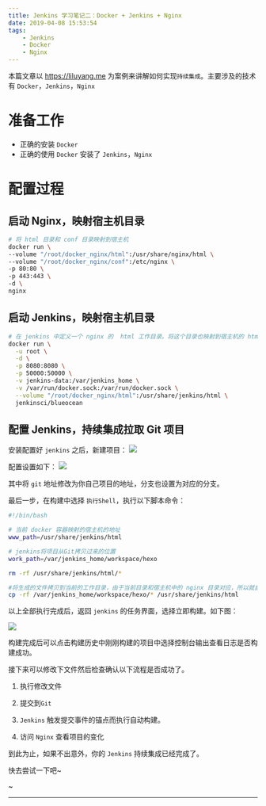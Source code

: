 ```yaml
---
title: Jenkins 学习笔记二：Docker + Jenkins + Nginx
date: 2019-04-08 15:53:54
tags:
    - Jenkins 
    - Docker
    - Nginx
---
```


本篇文章以 https://liluyang.me 为案例来讲解如何实现`持续集成`。主要涉及的技术有 `Docker`，`Jenkins`，`Nginx`

# 准备工作

- 正确的安装 `Docker`
- 正确的使用 `Docker` 安装了 `Jenkins`，`Nginx`

# 配置过程

## 启动 Nginx，映射宿主机目录

```sh
# 将 html 目录和 conf 目录映射到宿主机
docker run \
--volume "/root/docker_nginx/html":/usr/share/nginx/html \
--volume "/root/docker_nginx/conf":/etc/nginx \
-p 80:80 \
-p 443:443 \
-d \
nginx
```

## 启动 Jenkins，映射宿主机目录

```sh
# 在 jenkins 中定义一个 nginx 的  html 工作目录。将这个目录也映射到宿主机的 html 目录中，这样 jenkins 将 git 中的项目文件拉取到jenkins 的工作目录。然后再拷贝到 nginx 的工作目录就完成了持续集成的过程
docker run \
  -u root \
  -d \
  -p 8080:8080 \
  -p 50000:50000 \
  -v jenkins-data:/var/jenkins_home \
  -v /var/run/docker.sock:/var/run/docker.sock \
  --volume "/root/docker_nginx/html":/usr/share/jenkins/html \
  jenkinsci/blueocean
```

## 配置 Jenkins，持续集成拉取 Git 项目

安装配置好 `jenkins` 之后，新建项目：
![](https://blog-1251468774.cos.ap-shanghai.myqcloud.com/20190403_jenkins_01.png)

配置设置如下：
![](https://blog-1251468774.cos.ap-shanghai.myqcloud.com/20190403_jenkins_02.png)

其中将 `git` 地址修改为你自己项目的地址，分支也设置为对应的分支。

最后一步，在构建中选择 `执行Shell`，执行以下脚本命令：

```sh
#!/bin/bash 

# 当前 docker 容器映射的宿主机的地址
www_path=/usr/share/jenkins/html

# jenkins将项目从Git拷贝过来的位置
work_path=/var/jenkins_home/workspace/hexo

rm -rf /usr/share/jenkins/html/*

#将生成的文件拷贝到当前的工作目录，由于当前目录和宿主机中的 nginx 目录对应，所以就自动更新了 nginx 的内容
cp -rf /var/jenkins_home/workspace/hexo/* /usr/share/jenkins/html
```

以上全部执行完成后，返回 `jenkins` 的任务界面，选择立即构建。如下图：

![](https://blog-1251468774.cos.ap-shanghai.myqcloud.com/20190403_jenkins_03.png)

构建完成后可以点击构建历史中刚刚构建的项目中选择控制台输出查看日志是否构建成功。

接下来可以修改下文件然后检查确认以下流程是否成功了。

1. 执行修改文件

2. 提交到`Git` 

3. `Jenkins` 触发提交事件的锚点而执行自动构建。

4. 访问 `Nginx` 查看项目的变化

到此为止，如果不出意外，你的 `Jenkins` 持续集成已经完成了。

快去尝试一下吧~

~

***
